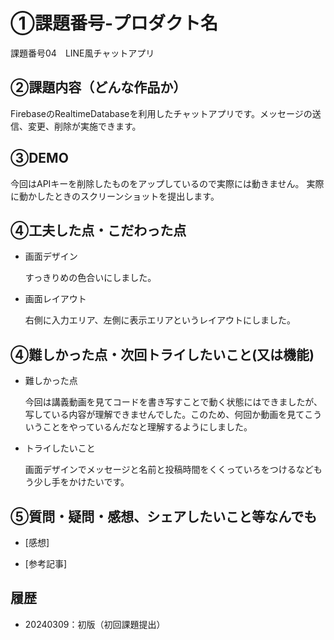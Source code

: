 # ①課題番号-プロダクト名
課題番号04　LINE風チャットアプリ

## ②課題内容（どんな作品か）
FirebaseのRealtimeDatabaseを利用したチャットアプリです。メッセージの送信、変更、削除が実施できます。

## ③DEMO
今回はAPIキーを削除したものをアップしているので実際には動きません。
実際に動かしたときのスクリーンショットを提出します。

## ④工夫した点・こだわった点
- 画面デザイン

  すっきりめの色合いにしました。
 
- 画面レイアウト

  右側に入力エリア、左側に表示エリアというレイアウトにしました。
 

## ④難しかった点・次回トライしたいこと(又は機能)
- 難しかった点

  今回は講義動画を見てコードを書き写すことで動く状態にはできましたが、写している内容が理解できませんでした。このため、何回か動画を見てこういうことをやっているんだなと理解するようにしました。

- トライしたいこと

  画面デザインでメッセージと名前と投稿時間をくくっていろをつけるなどもう少し手をかけたいです。
 
## ⑤質問・疑問・感想、シェアしたいこと等なんでも
- [感想]
  
- [参考記事]
  
## 履歴
- 20240309：初版（初回課題提出）
